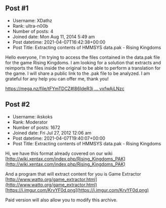 ## Post #1
- Username: XDathz
- Rank: ultra-n00b
- Number of posts: 4
- Joined date: Mon Aug 11, 2014 5:49 am
- Post datetime: 2021-04-07T16:42:38+00:00
- Post Title: Extracting contents of HMMSYS data.pak - Rising Kingdoms

Hello everyone, I'm trying to access the files contained in the data.pak file for the game Rising Kingdoms. I am looking for a solution that extracts and reimports the files inside the original to be able to perform a translation for the game. I will share a public link to the .pak file to be analyzed. I am grateful for any help you can offer me, thank you!  

[https://mega.nz/file/tFYmTDCZ#I86IdeR3i ... vxfwAjLNzc](https://mega.nz/file/tFYmTDCZ#I86IdeR3i-2NmZPuSRSOrRq_VdjKZWYCnvxfwAjLNzc)
## Post #2
- Username: ikskoks
- Rank: Moderator
- Number of posts: 1672
- Joined date: Fri Jul 27, 2012 12:06 am
- Post datetime: 2021-04-07T19:40:07+00:00
- Post Title: Extracting contents of HMMSYS data.pak - Rising Kingdoms

Hi, we have this format already covered on our wiki [http://wiki.xentax.com/index.php/Rising_Kingdoms_PAK](http://wiki.xentax.com/index.php/Rising_Kingdoms_PAK)

And  a program that will extract content for you is Game Extractor [http://www.watto.org/game_extractor.html](http://www.watto.org/game_extractor.html)
[https://i.imgur.com/KrvYF0d.png](https://i.imgur.com/KrvYF0d.png)

Paid version will also allow you to modify this archive.
